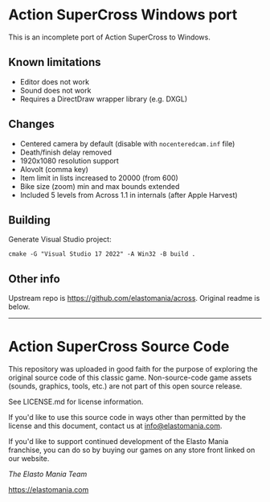 # Action SuperCross Windows port

This is an incomplete port of Action SuperCross to Windows.

## Known limitations

* Editor does not work
* Sound does not work
* Requires a DirectDraw wrapper library (e.g. DXGL)

## Changes

* Centered camera by default (disable with `nocenteredcam.inf` file)
* Death/finish delay removed
* 1920x1080 resolution support
* Alovolt (comma key)
* Item limit in lists increased to 20000 (from 600)
* Bike size (zoom) min and max bounds extended
* Included 5 levels from Across 1.1 in internals (after Apple Harvest)

## Building

Generate Visual Studio project:

```
cmake -G "Visual Studio 17 2022" -A Win32 -B build .
```

## Other info

Upstream repo is https://github.com/elastomania/across. Original readme is below.

---

# Action SuperCross Source Code
This repository was uploaded in good faith for the purpose of exploring the original source code of this classic game. Non-source-code game assets (sounds, graphics, tools, etc.) are not part of this open source release.

See LICENSE.md for license information. 

If you'd like to use this source code in ways other than permitted by the license and this document, contact us at info@elastomania.com.

If you'd like to support continued development of the Elasto Mania franchise, you can do so by buying our games on any store front linked on our website.

*The Elasto Mania Team*

https://elastomania.com